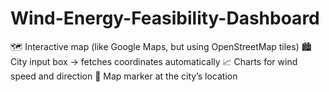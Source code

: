# Wind-Energy-Feasibility-Dashboard
🗺️ Interactive map (like Google Maps, but using OpenStreetMap tiles)  🏙️ City input box → fetches coordinates automatically  📈 Charts for wind speed and direction  📍 Map marker at the city’s location
